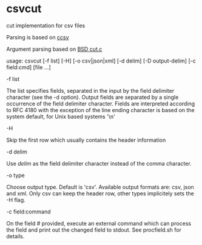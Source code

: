 # csvcut
cut implementation for csv files

Parsing is based on [ccsv](https://github.com/gega/ccsv)

Argument parsing based on [BSD cut.c](https://github.com/freebsd/freebsd-src/blob/937a0055858a098027f464abf0b2b1ec5d36748f/usr.bin/cut/cut.c)

usage: csvcut [-f list] [-H] [-o csv|json|xml] [-d delim] [-D output-delim] [-c field:cmd] [file ...]

  -f list
  
   The list	specifies fields, separated in the input by the	field delimiter character (see  the	-d option). Output fields are separated by a single occurrence of the field delimiter character. Fields are interpreted according to RFC 4180 with the exception of the line ending character is based on the system default, for Unix based systems '\n'
  
  -H
  
   Skip the first row which usually contains the header information
  
  -d delim
  
   Use _delim_ as the field	delimiter character instead of the comma character.
  
  -o type

   Choose output type. Default is 'csv'. Available output formats are: csv, json and xml. Only csv can keep the header row, other types implicitely sets the -H flag.

  -c field:command

   On the field # provided, execute an external command which can process the field and print out the changed field to stdout. See procfield.sh for details.

